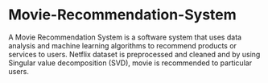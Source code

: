 # Movie-Recommendation-System
A Movie Recommendation System is a software system that uses data analysis and machine learning algorithms to recommend products or services to users. Netflix dataset is preprocessed and cleaned and by using Singular value decomposition (SVD), movie is recommended to particular users.
